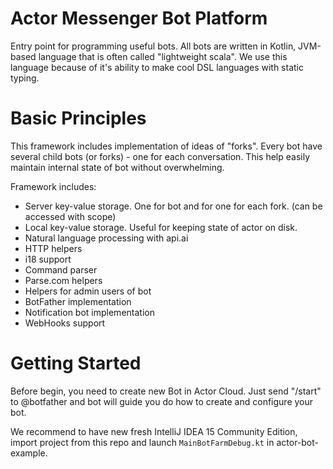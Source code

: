 # Actor Messenger Bot Platform

Entry point for programming useful bots. All bots are written in Kotlin, JVM-based language that is often called "lightweight scala".
We use this language because of it's ability to make cool DSL languages with static typing.

# Basic Principles

This framework includes implementation of ideas of "forks". Every bot have several child bots (or forks) - one for each conversation. This help easily maintain internal state of bot without overwhelming.

Framework includes:
* Server key-value storage. One for bot and for one for each fork. (can be accessed with scope)
* Local key-value storage. Useful for keeping state of actor on disk.
* Natural language processing with api.ai
* HTTP helpers
* i18 support
* Command parser
* Parse.com helpers
* Helpers for admin users of bot
* BotFather implementation
* Notification bot implementation
* WebHooks support

# Getting Started

Before begin, you need to create new Bot in Actor Cloud. Just send "/start" to @botfather and bot will guide you do how to create and configure your bot.

We recommend to have new fresh IntelliJ IDEA 15 Community Edition, import project from this repo and launch `MainBotFarmDebug.kt` in actor-bot-example.
